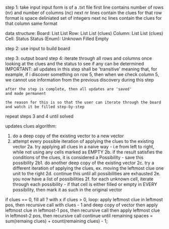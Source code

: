 step 1: take input
	input form is of a .txt file
	first line contains number of rows (nr) and number of columns (nc)
	next nr lines contain the clues for that row 
		format is space deliniated set of integers
	next nc lines contain the clues for that column
		same format

data structure:
	Board:
		List<Row>
		List<Column>
	Row:
		List<Cell>
		List<Int> (clues)
	Column:
		List<Cell>
		List<Int> (clues)
	Cell:
		Status
	Status (Enum):
		Unknown
		Filled
		Empty

step 2: use input to build board

step 3: output board
step 4: iterate through all rows and columns once
	looking at the clues and the status to see if any can be determined
	IMPORTANT: all updates in this step shall be 'transitive'
	meaning that, for example, if i discover something on row 5, then when we check column 5, we cannot use
	information from the previous discovery during this step
	
	after the step is complete, then all updates are 'saved'
	and made permanent
	
	the reason for this is so that the user can iterate through the board and watch it be filled step-by-step

repeat steps 3 and 4 until solved
	

updates clues algorithm:
1. do a deep copy of the existing vector to a new vector
2. attempt every possible iteration of applying the clues to the existing vector
	2a. try applying all clues in a naive way - i.e from left to right, while not using any cells marked as EMPTY
	2b. if the result satisfies the conditions of the clues, it is considered a Possibility - save this possibility
	2b1. do another deep copy of the existing vector
	2c. try a different iteration of applying the clues, ex. moving the leftmost clue one unit to the right
	2d. continue this until all possibilities are exhausted
	2e. you now have a list of possibilities
	2f. for each unknown cell, iterate through each possibility - if that cell is either filled or empty in EVERY possibility, then mark it as such in the original vector


	
if clues == 0, fill all ? with x
if clues > 0, loop: apply leftmost clue in leftmost pos, then recursive call with clues - 1 and deep copy of vector
					then apply leftmost clue in leftmost-1 pos, then recursive call
					then apply leftmost clue in leftmost-2 pos, then recursive call
					continue until remaining spaces = sum(remaing clues) + count(remaining clues) - 1;